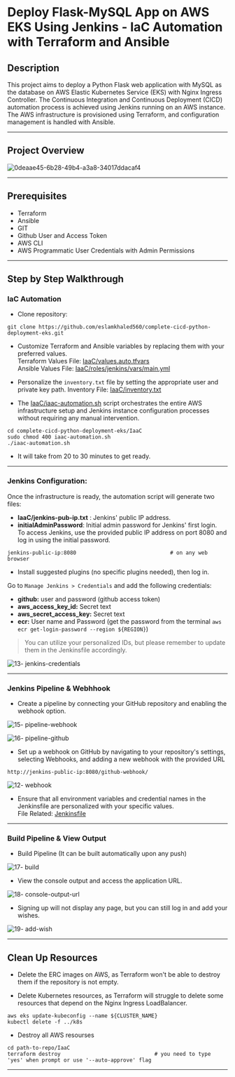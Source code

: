 # Deploy Flask-MySQL App on AWS EKS Using Jenkins - IaC Automation with Terraform and Ansible

## Description

This project aims to deploy a Python Flask web application with MySQL as the database on AWS Elastic Kubernetes Service (EKS) with Nginx Ingress Controller. 
The Continuous Integration and Continuous Deployment (CICD) automation process is achieved using Jenkins running on an AWS instance. 
The AWS infrastructure is provisioned using Terraform, and configuration management is handled with Ansible.                   

------------------------------------------------
## Project Overview

![0deaae45-6b28-49b4-a3a8-34017ddacaf4](https://github.com/eslamkhaled560/deploy-app-eks-jenkins-terraform-ansible/assets/54172897/3eb42f72-ae2e-4e49-9f80-52d011c18254)

------------------------------------------------
## Prerequisites

- Terraform
- Ansible
- GIT
- Github User and Access Token
- AWS CLI
- AWS Programmatic User Credentials with Admin Permissions

------------------------------------------------
## Step by Step Walkthrough

### IaC Automation

- Clone repository:
```
git clone https://github.com/eslamkhaled560/complete-cicd-python-deployment-eks.git
```

- Customize Terraform and Ansible variables by replacing them with your preferred values.            
  Terraform Values File: [IaaC/values.auto.tfvars](https://github.com/eslamkhaled560/deploy-app-eks-jenkins-terraform-ansible/blob/main/IaaC/values.auto.tfvars)         
  Ansible Values File: [IaaC/roles/jenkins/vars/main.yml](https://github.com/eslamkhaled560/deploy-app-eks-jenkins-terraform-ansible/blob/main/IaaC/roles/jenkins/vars/main.yml)

- Personalize the ```inventory.txt``` file by setting the appropriate user and private key path.
  Inventory File: [IaaC/inventory.txt](https://github.com/eslamkhaled560/deploy-app-eks-jenkins-terraform-ansible/blob/main/IaaC/inventory.txt)

- The [IaaC/iaac-automation.sh](https://github.com/eslamkhaled560/deploy-app-eks-jenkins-terraform-ansible/blob/main/IaaC/iaac-automation.sh) script orchestrates the entire AWS infrastructure setup and Jenkins instance configuration processes without requiring any manual intervention.
```
cd complete-cicd-python-deployment-eks/IaaC
sudo chmod 400 iaac-automation.sh
./iaac-automation.sh                                  
```

- It will take from 20 to 30 minutes to get ready.

------------------------------------------------
### Jenkins Configuration:

Once the infrastructure is ready, the automation script will generate two files:
- __IaaC/jenkins-pub-ip.txt__ : Jenkins' public IP address.               
- __initialAdminPassword__: Initial admin password for Jenkins' first login.         
To access Jenkins, use the provided public IP address on port 8080 and log in using the initial password.
```
jenkins-public-ip:8080                              # on any web browser
```

- Install suggested plugins (no specific plugins needed), then log in.

Go to ```Manage Jenkins > Credentials``` and add the following credentials:
- __github:__ user and password (github access token)
- __aws_access_key_id:__ Secret text
- __aws_secret_access_key:__ Secret text
- __ecr:__ User name and Password (get the password from the terminal ```aws ecr get-login-password --region ${REGION}```)         
>  You can utilize your personalized IDs, but please remember to update them in the Jenkinsfile accordingly.           

![13- jenkins-credentials](https://github.com/eslamkhaled560/deploy-app-eks-jenkins-terraform-ansible/assets/54172897/63435989-e6c4-4317-8509-71c7d417b76d)

------------------------------------------------
### Jenkins Pipeline & Webhhook

- Create a pipeline by connecting your GitHub repository and enabling the webhook option.
  
![15- pipeline-webhook](https://github.com/eslamkhaled560/deploy-app-eks-jenkins-terraform-ansible/assets/54172897/bbd7a8ae-5d92-4908-9293-5a9e1e40eea5)

![16- pipeline-github](https://github.com/eslamkhaled560/deploy-app-eks-jenkins-terraform-ansible/assets/54172897/3454156e-1289-4f4a-abb3-bf5e30576be8)

- Set up a webhook on GitHub by navigating to your repository's settings, selecting Webhooks, and adding a new webhook with the provided URL
```
http://jenkins-public-ip:8080/github-webhook/
```

![12- webhook](https://github.com/eslamkhaled560/deploy-app-eks-jenkins-terraform-ansible/assets/54172897/5c46516f-6667-4a12-9251-bae1692b6beb)

- Ensure that all environment variables and credential names in the Jenkinsfile are personalized with your specific values.                               
File Related: [Jenkinsfile](https://github.com/eslamkhaled560/deploy-app-eks-jenkins-terraform-ansible/blob/main/Jenkinsfile)

------------------------------------------------
### Build Pipeline & View Output

- Build Pipeline (It can be built automatically upon any push)
  
![17- build](https://github.com/eslamkhaled560/deploy-app-eks-jenkins-terraform-ansible/assets/54172897/bb8d9b43-172a-4396-ab67-768b4a6158fc)

- View the console output and access the application URL.
  
![18- console-output-url](https://github.com/eslamkhaled560/deploy-app-eks-jenkins-terraform-ansible/assets/54172897/4e8c032c-6dd7-4196-be8e-de9aeb649b97)

- Signing up will not display any page, but you can still log in and add your wishes.

![19- add-wish](https://github.com/eslamkhaled560/deploy-app-eks-jenkins-terraform-ansible/assets/54172897/c24babad-de81-4696-9964-dec6a7307a20)

------------------------------------------------
## Clean Up Resources

- Delete the ERC images on AWS, as Terraform won't be able to destroy them if the repository is not empty.

- Delete Kubernetes resources, as Terraform will struggle to delete some resources that depend on the Nginx Ingress LoadBalancer.
```
aws eks update-kubeconfig --name ${CLUSTER_NAME}
kubectl delete -f ../k8s
```

- Destroy all AWS resourses
```
cd path-to-repo/IaaC
terraform destroy                              # you need to type 'yes' when prompt or use '--auto-approve' flag
```

------------------------------------------------

